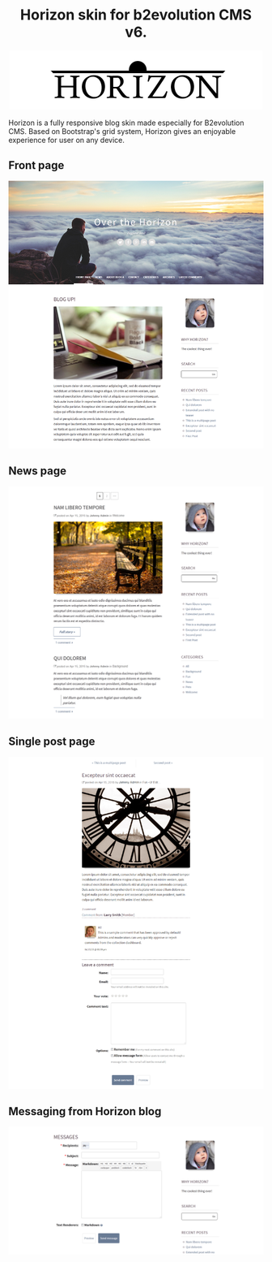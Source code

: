 <h1 align="center">Horizon skin for b2evolution CMS v6.</h1>

<p align="center"><img src="/images/Logos/horizon-logo-dark.png?raw=true"/></p>

Horizon is a fully responsive blog skin made especially for B2evolution CMS. Based on Bootstrap's grid system, Horizon gives an enjoyable experience for user on any device.

<h2>Front page</h2>
<p align="center"><img src="/skinshot_01.png?raw=true"/></p>

<h2>News page</h2>
<p align="center"><img src="/skinshot_02.png?raw=true"/></p>

<h2>Single post page</h2>
<p align="center"><img src="/skinshot_03.png?raw=true"/></p>

<h2>Messaging from Horizon blog</h2>
<p align="center"><img src="/skinshot_04.png?raw=true"/></p>
